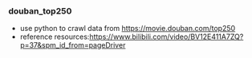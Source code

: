 ### douban_top250
- use python to crawl data from https://movie.douban.com/top250
- reference resources:https://www.bilibili.com/video/BV12E411A7ZQ?p=37&spm_id_from=pageDriver
